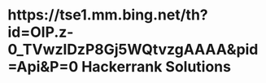 <h1> <link <a> https://tse1.mm.bing.net/th?id=OIP.z-0_TVwzlDzP8Gj5WQtvzgAAAA&pid=Api&P=0</a> Hackerrank Solutions </h1>
